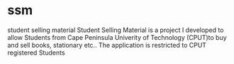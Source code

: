 # ssm
student selling material
Student Selling Material is a project I developed to allow Students from 
Cape Peninsula Univerity of Technology (CPUT)to buy and sell books, stationary etc..
The application is restricted to CPUT registered Students
